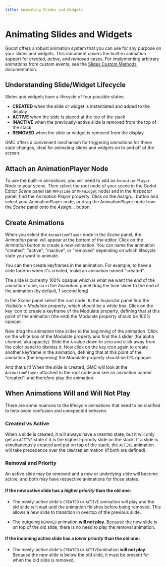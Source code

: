 ```yaml
---
title: Animating Slides and Widgets
---
```


# Animating Slides and Widgets

Godot offers a robust animation system that you can use for any purpose on your slides and widgets. This document covers the built-in animation support for *created*, *active*, and *removed* cases. For implementing arbitrary animations from custom events, see the [Slides Custom Methods](../slides.md#slide-custom-methods) documentation.

## Understanding Slide/Widget Lifecycle

Slides and widgets have a lifecycle of four possible states:

  *  **CREATED** when the slide or widget is instantiated and added to the display
  *  **ACTIVE** when the slide is placed at the top of the stack
  *  **INACTIVE** when the previously-active slide is removed from the top of the stack
  *  **REMOVED** when the slide or widget is removed from the display

GMC offers a convenient mechanism for triggering animations for these state changes, ideal for animating slides and widgets on to and off of the screen.

## Attach an AnimationPlayer Node

To use the built-in animations, you will need to add an `AnimationPlayer` Node to your scene. Then select the root node of your scene in the Godot Editor *Scene* panel (an `MPFSlide` or `MPFWidget` node) and in the *Inspector* panel, find the *Animation Player* property. Click on the *Assign...* button and select your AnimationPlayer node, or drag the AnimationPlayer node from the *Scene* panel onto the *Assign...* button.

## Create Animations

When you select the `AnimationPlayer` node in the *Scene* panel, the *Animation* panel will appear at the bottom of the editor. Click on the *Animation* button to create a new animation. You can name the animation "created", "active", "inactive", or "removed" depending on which lifecycle state you want to animate.

You can then create keyframes in the animation. For example, to have a slide fade-in when it's created, make an animation named "created".

The slide is currently 100% opaque which is what we want the *end* of the animation to be, so in the *Animation* panel drag the time slider to the end of the animation (by default, 1 second long).

In the *Scene* panel select the root node. In the *Inspector* panel find the *Visibility > Modulate* property, which should be a white box. Click on the key icon to create a keyframe of the Modulate property, defining that at this point of the animation (the end) the Modulate property should be 100% opaque.

Now drag the animation time slider to the beginning of the animation. Click on the white box of the Modulate property and find the `A` slider (for alpha channel, aka opacity). Slide the `A` value down to zero and click away from the color panel to dismiss it. Now click on the key icon again to create another keyframe in the animation, defining that at this point of the animation (the beginning) the Modulate property should be 0% opaque.

And that's it! When the slide is created, GMC will look at the `AnimationPlayer` attached to the root node and see an animation named "created", and therefore play the animation.

## When Animations Will and Will Not Play

There are some nuances to the lifecycle animations that need to be clarified to help avoid confusion and unexpected behavior.

### Created vs Active
When a slide is created, it will always have a `CREATED` state, but it will only get an `ACTIVE` state if it is the highest-priority slide on the stack. If a slide is simultaneously created and put on top of the stack, the `ACTIVE` animation will take precedence over the `CREATED` animation (if both are defined).

### Removal and Priority
An active slide may be removed and a new or underlying slide will become active, and both may have respective animations for those states.

#### If the new active slide has a *higher priority* than the old one:

  * The newly-active slide's `CREATED` or `ACTIVE` animation will play and the old slide will wait until the animation finishes before being removed. This allows a new slide to transition in overtop of the previous slide.

  * The outgoing `REMOVED` animation **will not play**. Because the new slide is on top of the old slide, there is no need to play the removal animation.

#### If the incoming active slide has a *lower priority* than the old one:

  * The newly-active slide's `CREATED` or `ACTIVE`animation **will not play**. Because the new slide is below the old slide, it must be present for when the old slide is removed.
